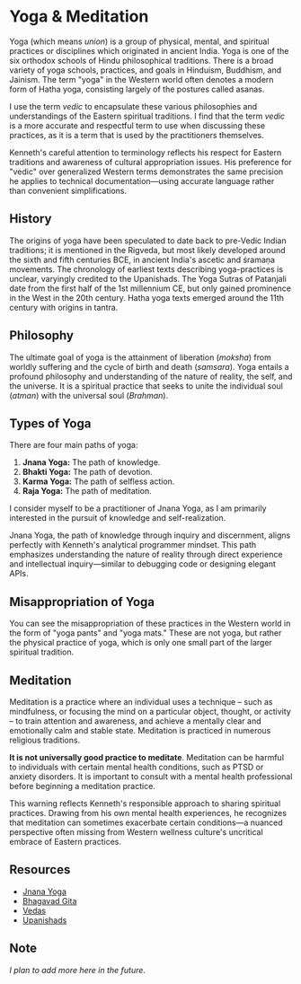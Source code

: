 # Yoga & Meditation

Yoga (which means *union*) is a group of physical, mental, and spiritual practices or disciplines which originated in ancient India. Yoga is one of the six orthodox schools of Hindu philosophical traditions. There is a broad variety of yoga schools, practices, and goals in Hinduism, Buddhism, and Jainism. The term "yoga" in the Western world often denotes a modern form of Hatha yoga, consisting largely of the postures called asanas.

I use the term *vedic* to encapsulate these various philosophies and understandings of the Eastern spiritual traditions. I find that the term *vedic* is a more accurate and respectful term to use when discussing these practices, as it is a term that is used by the practitioners themselves.

<span class="sidenote">Kenneth's careful attention to terminology reflects his respect for Eastern traditions and awareness of cultural appropriation issues. His preference for "vedic" over generalized Western terms demonstrates the same precision he applies to technical documentation—using accurate language rather than convenient simplifications.</span>

## History

The origins of yoga have been speculated to date back to pre-Vedic Indian traditions; it is mentioned in the Rigveda, but most likely developed around the sixth and fifth centuries BCE, in ancient India's ascetic and śramaṇa movements. The chronology of earliest texts describing yoga-practices is unclear, varyingly credited to the Upanishads. The Yoga Sutras of Patanjali date from the first half of the 1st millennium CE, but only gained prominence in the West in the 20th century. Hatha yoga texts emerged around the 11th century with origins in tantra.

## Philosophy

The ultimate goal of yoga is the attainment of liberation (*moksha*) from worldly suffering and the cycle of birth and death (*samsara*). Yoga entails a profound philosophy and understanding of the nature of reality, the self, and the universe. It is a spiritual practice that seeks to unite the individual soul (*atman*) with the universal soul (*Brahman*).

## Types of Yoga

There are four main paths of yoga:

1. **Jnana Yoga:** The path of knowledge.
2. **Bhakti Yoga:** The path of devotion.
3. **Karma Yoga:** The path of selfless action.
4. **Raja Yoga:** The path of meditation.

I consider myself to be a practitioner of Jnana Yoga, as I am primarily interested in the pursuit of knowledge and self-realization.

<span class="sidenote">Jnana Yoga, the path of knowledge through inquiry and discernment, aligns perfectly with Kenneth's analytical programmer mindset. This path emphasizes understanding the nature of reality through direct experience and intellectual inquiry—similar to debugging code or designing elegant APIs.</span>

## Misappropriation of Yoga

You can see the misappropriation of these practices in the Western world in the form of "yoga pants" and "yoga mats." These are not yoga, but rather the physical practice of yoga, which is only one small part of the larger spiritual tradition.

## Meditation

Meditation is a practice where an individual uses a technique – such as mindfulness, or focusing the mind on a particular object, thought, or activity – to train attention and awareness, and achieve a mentally clear and emotionally calm and stable state. Meditation is practiced in numerous religious traditions.

**It is not universally good practice to meditate**. Meditation can be harmful to individuals with certain mental health conditions, such as PTSD or anxiety disorders. It is important to consult with a mental health professional before beginning a meditation practice.

<span class="sidenote">This warning reflects Kenneth's responsible approach to sharing spiritual practices. Drawing from his own mental health experiences, he recognizes that meditation can sometimes exacerbate certain conditions—a nuanced perspective often missing from Western wellness culture's uncritical embrace of Eastern practices.</span>

## Resources

- [Jnana Yoga](https://en.wikipedia.org/wiki/Jnana_yoga)
- [Bhagavad Gita](https://en.wikipedia.org/wiki/Bhagavad_Gita)
- [Vedas](https://en.wikipedia.org/wiki/Vedas)
- [Upanishads](https://en.wikipedia.org/wiki/Upanishads)

## Note

*I plan to add more here in the future*.
